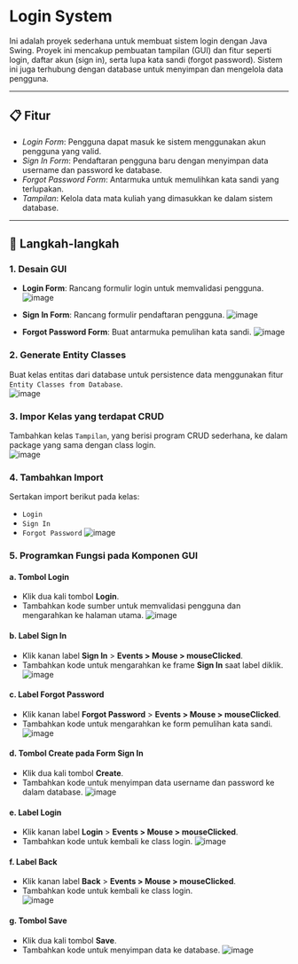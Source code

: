 # Login System  

Ini adalah proyek sederhana untuk membuat sistem login dengan Java Swing. Proyek ini mencakup pembuatan tampilan (GUI) dan fitur seperti login, daftar akun (sign in), serta lupa kata sandi (forgot password). Sistem ini juga terhubung dengan database untuk menyimpan dan mengelola data pengguna.  


---

## 📋 Fitur  

- *Login Form*: Pengguna dapat masuk ke sistem menggunakan akun pengguna yang valid.  
- *Sign In Form*: Pendaftaran pengguna baru dengan menyimpan data username dan password ke database.  
- *Forgot Password Form*: Antarmuka untuk memulihkan kata sandi yang terlupakan.  
- *Tampilan*: Kelola data mata kuliah yang dimasukkan ke dalam sistem database.  

---

## 🚀 Langkah-langkah  

### 1. Desain GUI  
- **Login Form**: Rancang formulir login untuk memvalidasi pengguna.
  ![image](https://github.com/user-attachments/assets/ed849843-ab24-4a68-8c0a-e59798c620ff)
 
- **Sign In Form**: Rancang formulir pendaftaran pengguna.
  ![image](https://github.com/user-attachments/assets/89ef4427-0603-4c10-89b0-cd1c5b4eb18d)
 
- **Forgot Password Form**: Buat antarmuka pemulihan kata sandi.
  ![image](https://github.com/user-attachments/assets/ee33fc1e-1b24-4007-9805-c2788dfe97b1)


### 2. Generate Entity Classes  
Buat kelas entitas dari database untuk persistence data menggunakan fitur `Entity Classes from Database`.  
![image](https://github.com/user-attachments/assets/4296f13f-9bce-49d1-9e75-bdacac36cb4e)


### 3. Impor Kelas yang terdapat CRUD  
Tambahkan kelas `Tampilan`, yang berisi program CRUD sederhana, ke dalam package yang sama dengan class login.  
![image](https://github.com/user-attachments/assets/74b47b8f-6d85-4d3a-bf82-df4a9660ba18)


### 4. Tambahkan Import 
Sertakan import berikut pada kelas:  
- `Login`  
- `Sign In`  
- `Forgot Password`
  ![image](https://github.com/user-attachments/assets/d5a2fa49-3bd3-46dd-979f-92b984f040db)
  

### 5. Programkan Fungsi pada Komponen GUI  

#### a. Tombol Login  
- Klik dua kali tombol **Login**.  
- Tambahkan kode sumber untuk memvalidasi pengguna dan mengarahkan ke halaman utama.
  ![image](https://github.com/user-attachments/assets/800a5f6e-aae8-4bb1-9f46-de5d58c28979)
 

#### b. Label Sign In  
- Klik kanan label **Sign In** > **Events > Mouse > mouseClicked**.  
- Tambahkan kode untuk mengarahkan ke frame **Sign In** saat label diklik.  
![image](https://github.com/user-attachments/assets/f0a709cf-6789-415b-af32-d4f7f90fa329)


#### c. Label Forgot Password  
- Klik kanan label **Forgot Password** > **Events > Mouse > mouseClicked**.  
- Tambahkan kode untuk mengarahkan ke form pemulihan kata sandi.
   ![image](https://github.com/user-attachments/assets/e51e8354-0a74-4217-b90d-fa8821b635a0)


#### d. Tombol Create pada Form Sign In  
- Klik dua kali tombol **Create**.  
- Tambahkan kode untuk menyimpan data username dan password ke dalam database.
  ![image](https://github.com/user-attachments/assets/3083132f-e718-46a2-9732-1f605a93d82f)


#### e. Label Login  
- Klik kanan label **Login** > **Events > Mouse > mouseClicked**.  
- Tambahkan kode untuk kembali ke class login.
  ![image](https://github.com/user-attachments/assets/367cb3ef-0cd2-4fb1-862a-64364ac6f9e7)
 

#### f. Label Back  
- Klik kanan label **Back** > **Events > Mouse > mouseClicked**.  
- Tambahkan kode untuk kembali ke class login.  
![image](https://github.com/user-attachments/assets/cbf87ab3-db41-4cbd-ad55-2d3d73182ee4)


#### g. Tombol Save  
- Klik dua kali tombol **Save**.  
- Tambahkan kode untuk menyimpan data ke database.
![image](https://github.com/user-attachments/assets/e06ec730-de5e-42af-bdad-d62fe5e3e752)
  
